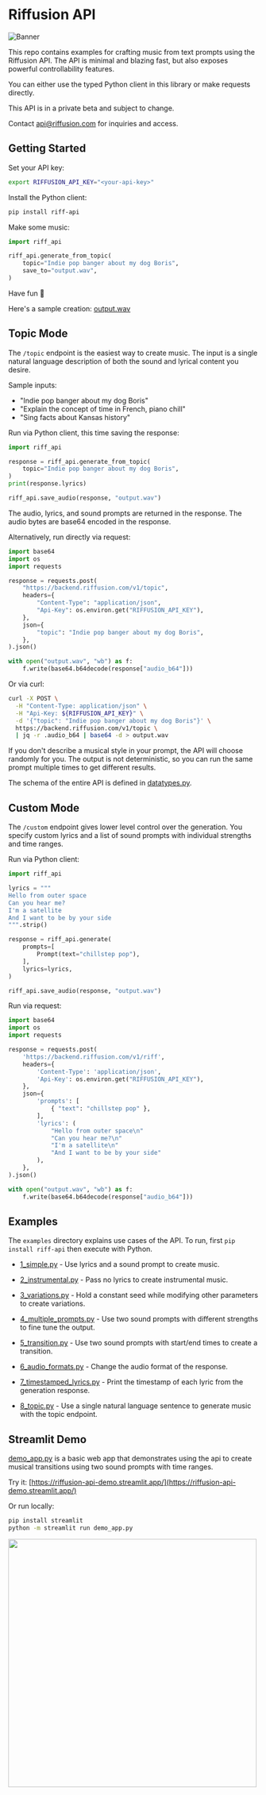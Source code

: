 # Riffusion API

![Banner](https://storage.googleapis.com/corpusant-public/banner.jpg)

This repo contains examples for crafting music from text prompts using the Riffusion API. The API is minimal and blazing fast, but also exposes powerful controllability features.

You can either use the typed Python client in this library or make requests directly.

This API is in a private beta and subject to change.  

Contact api@riffusion.com for inquiries and access.

## Getting Started
Set your API key:

```bash
export RIFFUSION_API_KEY="<your-api-key>"
```

Install the Python client:
```bash
pip install riff-api
```

Make some music:

```python
import riff_api

riff_api.generate_from_topic(
    topic="Indie pop banger about my dog Boris",
    save_to="output.wav",
)
```

Have fun 💙

Here's a sample creation: [output.wav](https://storage.googleapis.com/corpusant-public/output.wav)

## Topic Mode

The `/topic` endpoint is the easiest way to create music. The input is a single natural language description of both the sound and lyrical content you desire.

Sample inputs:

 * "Indie pop banger about my dog Boris"
 * "Explain the concept of time in French, piano chill"
 * "Sing facts about Kansas history"

Run via Python client, this time saving the response:

```python
import riff_api

response = riff_api.generate_from_topic(
    topic="Indie pop banger about my dog Boris",
)
print(response.lyrics)

riff_api.save_audio(response, "output.wav")
```

The audio, lyrics, and sound prompts are returned in the response. The audio bytes are base64 encoded in the response.

Alternatively, run directly via request:

```python
import base64
import os
import requests

response = requests.post(
    "https://backend.riffusion.com/v1/topic",
    headers={
        "Content-Type": "application/json",
        "Api-Key": os.environ.get("RIFFUSION_API_KEY"),
    },
    json={
        "topic": "Indie pop banger about my dog Boris",
    },
).json()

with open("output.wav", "wb") as f:
    f.write(base64.b64decode(response["audio_b64"]))
```

Or via curl:

```bash
curl -X POST \
  -H "Content-Type: application/json" \
  -H "Api-Key: ${RIFFUSION_API_KEY}" \
  -d '{"topic": "Indie pop banger about my dog Boris"}' \
  https://backend.riffusion.com/v1/topic \
  | jq -r .audio_b64 | base64 -d > output.wav
```

If you don't describe a musical style in your prompt, the API will choose randomly for you. The output is not deterministic, so you can run the same prompt multiple times to get different results.

The schema of the entire API is defined in [datatypes.py](riff_api/datatypes.py).

## Custom Mode

The `/custom` endpoint gives lower level control over the generation. You specify custom lyrics and a list of sound prompts with individual strengths and time ranges.

Run via Python client:

```python
import riff_api

lyrics = """
Hello from outer space
Can you hear me?
I'm a satellite
And I want to be by your side
""".strip()

response = riff_api.generate(
    prompts=[
        Prompt(text="chillstep pop"),
    ],
    lyrics=lyrics,
)

riff_api.save_audio(response, "output.wav")
```

Run via request:

```python
import base64
import os
import requests

response = requests.post(
    'https://backend.riffusion.com/v1/riff',
    headers={
        'Content-Type': 'application/json',
        'Api-Key': os.environ.get("RIFFUSION_API_KEY"),
    },
    json={
        'prompts': [
            { "text": "chillstep pop" },
        ],
        'lyrics': (
            "Hello from outer space\n"
            "Can you hear me?\n"
            "I'm a satellite\n"
            "And I want to be by your side"
        ),
    },
).json()

with open("output.wav", "wb") as f:
    f.write(base64.b64decode(response["audio_b64"]))
```

## Examples

The `examples` directory explains use cases of the API. To run, first `pip install riff-api` then execute with Python.

 * [1_simple.py](examples/1_simple.py) - Use lyrics and a sound prompt to create music.

 * [2_instrumental.py](examples/2_instrumental.py) - Pass no lyrics to create instrumental music.

 * [3_variations.py](examples/3_variations.py) - Hold a constant seed while modifying other parameters to create variations.

 * [4_multiple_prompts.py](examples/4_multiple_prompts.py) - Use two sound prompts with different strengths to fine tune the output.

 * [5_transition.py](examples/5_transition.py) - Use two sound prompts with start/end times to create a transition.

 * [6_audio_formats.py](examples/6_audio_formats.py) - Change the audio format of the response.

 * [7_timestamped_lyrics.py](examples/7_timestamped_lyrics.py) - Print the timestamp of each lyric from the generation response.

 * [8_topic.py](examples/8_topic.py) - Use a single natural language sentence to generate music with the topic endpoint.

## Streamlit Demo

[demo_app.py](demo_app.py) is a basic web app that
demonstrates using the api to create musical transitions using two sound prompts
with time ranges.

Try it: [https://riffusion-api-demo.streamlit.app/](https://riffusion-api-demo.streamlit.app/)

Or run locally:

```bash
pip install streamlit
python -m streamlit run demo_app.py
```

<img src="https://storage.googleapis.com/corpusant-public/riffusion_demo_app.png" width="500px" />
